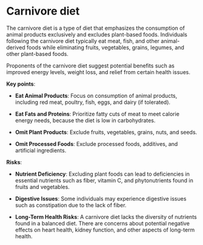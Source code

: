 [//]: # (source: ?)
[//]: # (tags: diets)

# Carnivore diet

The carnivore diet is a type of diet that emphasizes the consumption of animal products exclusively and excludes plant-based foods. Individuals following the carnivore diet typically eat meat, fish, and other animal-derived foods while eliminating fruits, vegetables, grains, legumes, and other plant-based foods.

Proponents of the carnivore diet suggest potential benefits such as improved energy levels, weight loss, and relief from certain health issues.

**Key points**:

* **Eat Animal Products**: Focus on consumption of animal products, including red meat, poultry, fish, eggs, and dairy (if tolerated).

* **Eat Fats and Proteins**: Prioritize fatty cuts of meat to meet calorie energy needs, because the diet is low in carbohydrates.

* **Omit Plant Products**: Exclude fruits, vegetables, grains, nuts, and seeds.

* **Omit Processed Foods**: Exclude processed foods, additives, and artificial ingredients.

**Risks**:

* **Nutrient Deficiency**: Excluding plant foods can lead to deficiencies in essential nutrients such as fiber, vitamin C, and phytonutrients found in fruits and vegetables.

* **Digestive Issues**: Some individuals may experience digestive issues such as constipation due to the lack of fiber.

* **Long-Term Health Risks**: A carnivore diet lacks the diversity of nutrients found in a balanced diet. There are concerns about potential negative effects on heart health, kidney function, and other aspects of long-term health.
